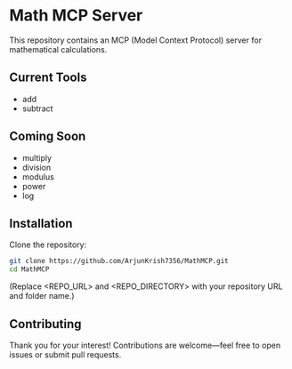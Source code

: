 # Math MCP Server

This repository contains an MCP (Model Context Protocol) server for mathematical calculations.

## Current Tools
- add
- subtract

## Coming Soon
- multiply
- division
- modulus
- power
- log

## Installation

Clone the repository:
```bash
git clone https://github.com/ArjunKrish7356/MathMCP.git
cd MathMCP
```

(Replace <REPO_URL> and <REPO_DIRECTORY> with your repository URL and folder name.)

## Contributing

Thank you for your interest! Contributions are welcome—feel free to open issues or submit pull requests.


